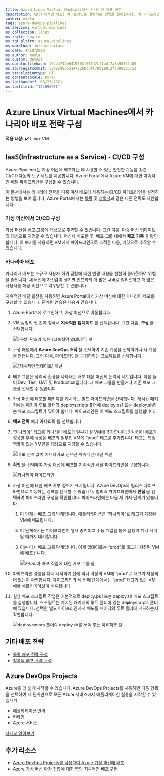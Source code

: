 ```yaml
---
title: Azure Linux Virtual Machines에서 카나리아 배포 구성
description: CD(지속적인 배포) 파이프라인을 설정하는 방법을 알아봅니다. 이 파이프라인은 카나리아 배포 전략을 사용하여 Azure Linux 가상 머신 그룹을 업데이트합니다.
author: moala
tags: azure-devops-pipelines
ms.service: virtual-machines
ms.collection: linux
ms.topic: how-to
ms.tgt_pltfrm: azure-pipelines
ms.workload: infrastructure
ms.date: 4/10/2020
ms.author: moala
ms.custom: devops
ms.openlocfilehash: f9ab4712e6419303f010d7cf1a417a8a907f9a05
ms.sourcegitcommit: 58d82486531472268c5ff70b1e012fc008226753
ms.translationtype: HT
ms.contentlocale: ko-KR
ms.lasthandoff: 08/23/2021
ms.locfileid: "122690951"
---
```

# <a name="configure-the-canary-deployment-strategy-for-azure-linux-virtual-machines"></a>Azure Linux Virtual Machines에서 카나리아 배포 전략 구성

**적용 대상:** :heavy_check_mark: Linux VM 

## <a name="infrastructure-as-a-service-iaas---configure-cicd"></a>IaaS(Infrastructure as a Service) - CI/CD 구성

Azure Pipelines는 가상 머신에 배포하는 데 사용할 수 있는 완전한 기능을 갖춘 CI/CD 자동화 도구 세트를 제공합니다. Azure Portal에서 Azure VM에 대한 지속적인 배달 파이프라인을 구성할 수 있습니다.

이 문서에서는 카나리아 전략을 다중 머신 배포에 사용하는 CI/CD 파이프라인을 설정하는 방법을 보여 줍니다. Azure Portal에서는 [롤링](./tutorial-devops-azure-pipelines-classic.md) 및 [청록색](./tutorial-azure-devops-blue-green-strategy.md)과 같은 다른 전략도 지원합니다.

### <a name="configure-cicd-on-virtual-machines"></a>가상 머신에서 CI/CD 구성

가상 머신을 [배포 그룹](/azure/devops/pipelines/release/deployment-groups)에 대상으로 추가할 수 있습니다. 그런 다음, 다중 머신 업데이트의 대상으로 지정할 수 있습니다. 머신에 배포한 후, 배포 그룹 내에서 **배포 기록** 을 확인합니다. 이 보기를 사용하면 VM에서 파이프라인으로 추적한 다음, 커밋으로 추적할 수 있습니다.

### <a name="canary-deployments"></a>카나리아 배포

카나리아 배포는 소규모 사용자 하위 집합에 대한 변경 내용을 천천히 롤아웃하여 위험을 줄입니다. 새 버전에 자신감이 생기면 인프라의 더 많은 서버로 릴리스하고 더 많은 사용자를 해당 버전으로 라우팅할 수 있습니다.

지속적인 배달 옵션을 사용하면 Azure Portal에서 가상 머신에 대한 카나리아 배포를 구성할 수 있습니다. 단계별 연습은 다음과 같습니다.

1. Azure Portal에 로그인하고, 가상 머신으로 이동합니다.
1. VM 설정의 맨 왼쪽 창에서 **지속적인 업데이트** 를 선택합니다. 그런 다음, **구성** 을 선택합니다.

   ![[구성] 단추가 있는 [지속적인 업데이트] 창](media/tutorial-devops-azure-pipelines-classic/azure-devops-configure.png)

1. 구성 패널에서 **Azure DevOps 조직** 을 선택하여 기존 계정을 선택하거나 새 계정을 만듭니다. 그런 다음, 파이프라인을 구성하려는 프로젝트를 선택합니다.  

   ![[지속적인 업데이트] 패널](media/tutorial-devops-azure-pipelines-classic/azure-devops-rolling.png)

1. 배포 그룹은 물리적 환경을 나타내는 배포 대상 머신의 논리적 세트입니다. 예를 들어 Dev, Test, UAT 및 Production입니다. 새 배포 그룹을 만들거나 기존 배포 그룹을 선택할 수 있습니다.
1. 가상 머신에 배포할 패키지를 게시하는 빌드 파이프라인을 선택합니다. 게시된 패키지에는 패키지 루트 폴더의 deployscripts 폴더에 deploy.ps1 또는 deploy.sh라는 배포 스크립트가 있어야 합니다. 파이프라인은 이 배포 스크립트를 실행합니다.
1. **배포 전략** 에서 **카나리아** 를 선택합니다.
1. “카나리아” 태그를 카나리아 배포의 일부가 될 VM에 추가합니다. 카나리아 배포가 성공한 후에 생성된 배포의 일부인 VM에 “prod” 태그를 추가합니다. 태그는 특정 역할이 있는 VM만을 대상으로 지정할 수 있습니다.

   ![배포 전략 값이 카나리아로 선택된 지속적인 배달 패널](media/tutorial-devops-azure-pipelines-classic/azure-devops-configure-canary.png)

1. **확인** 을 선택하여 가상 머신에 배포할 지속적인 배달 파이프라인을 구성합니다.

   ![카나리아 파이프라인](media/tutorial-devops-azure-pipelines-classic/azure-devops-canary-pipeline.png)

1. 가상 머신에 대한 배포 세부 정보가 표시됩니다. Azure DevOps의 릴리스 파이프라인으로 이동하는 링크를 선택할 수 있습니다. 릴리스 파이프라인에서 **편집** 을 선택하여 파이프라인 구성을 확인합니다. 파이프라인에는 다음 세 가지 단계가 있습니다.

   1. 이 단계는 배포 그룹 단계입니다. 애플리케이션은 “카나리아”로 태그가 지정된 VM에 배포됩니다.
   1. 이 단계에서는 파이프라인이 일시 중지되고 수동 개입을 통해 실행이 다시 시작될 때까지 대기합니다.
   1. 이는 다시 배포 그룹 단계입니다. 이제 업데이트는 “prod”로 태그가 지정된 VM에 배포됩니다.

      ![카나리아 배포 작업에 대한 배포 그룹 창](media/tutorial-devops-azure-pipelines-classic/azure-devops-canary-task.png)

1. 파이프라인 실행을 다시 시작하기 전에 하나 이상의 VM에 “prod”로 태그가 지정되어 있는지 확인합니다. 파이프라인의 세 번째 단계에서는 “prod” 태그가 있는 VM에만 애플리케이션이 배포됩니다.

1. 실행 배포 스크립트 작업은 기본적으로 deploy.ps1 또는 deploy.sh 배포 스크립트를 실행합니다. 스크립트는 게시된 패키지의 루트 폴더에 있는 deployscripts 폴더에 있습니다. 선택한 빌드 파이프라인에서 배포를 패키지의 루트 폴더에 게시하는지 확인합니다.

   ![deployscripts 폴더의 deploy.sh를 보여 주는 아티팩트 창](media/tutorial-deployment-strategy/package.png)

## <a name="other-deployment-strategies"></a>기타 배포 전략
- [롤링 배포 전략 구성](./tutorial-devops-azure-pipelines-classic.md)
- [청록색 배포 전략 구성](./tutorial-azure-devops-blue-green-strategy.md)

## <a name="azure-devops-projects"></a>Azure DevOps Projects

Azure를 더 쉽게 시작할 수 있습니다. Azure DevOps Projects를 사용하면 다음 항목을 선택하여 세 단계만으로 모든 Azure 서비스에서 애플리케이션 실행을 시작할 수 있습니다.

- 애플리케이션 언어
- 런타임
- Azure 서비스

[자세히 알아보기](https://azure.microsoft.com/features/devops-projects/).

## <a name="additional-resources"></a>추가 리소스

- [Azure DevOps Projects를 사용하여 Azure 가상 머신에 배포](../../devops-project/azure-devops-project-vms.md)
- [Azure 가상 머신 확장 집합에 대한 앱의 지속적인 배포 구현](/azure/devops/pipelines/apps/cd/azure/deploy-azure-scaleset)